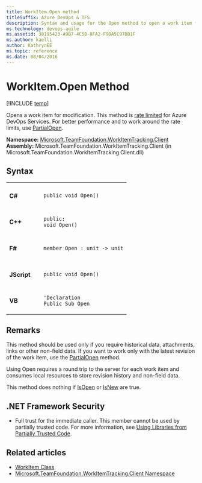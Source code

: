 ```yaml
---
title: WorkItem.Open method 
titleSuffix: Azure DevOps & TFS 
description: Syntax and usage for the Open method to open a work item for modification when working with Azure DevOps Services or Team Foundation Server (TFS)  
ms.technology: devops-agile
ms.assetid: 38195423-A9B7-4C5B-8FA2-F9DA5C97DB1F
ms.author: kaelli
author: KathrynEE
ms.topic: reference
ms.date: 08/04/2016
---
```


# WorkItem.Open Method

[!INCLUDE [temp](../../includes/version-vsts-tfs-all-versions.md)]

Opens a work item for modification. This method is [rate limited](../../integrate/concepts/rate-limits.md) for Azure DevOps Services. For better performance and to work around the rate limits, use [PartialOpen](partialopen.md).

**Namespace:** [Microsoft.TeamFoundation.WorkItemTracking.Client](https://msdn.microsoft.com/library/microsoft.teamfoundation.workitemtracking.client%28v=vs.120%29.aspx)  
**Assembly:** Microsoft.TeamFoundation.WorkItemTracking.Client (in Microsoft.TeamFoundation.WorkItemTracking.Client.dll)

## Syntax

<table>
<tr>
<td width="75px">
<h4>C#</h4>
</td>
<td>
<code>public void Open()</code>
</td>
</tr>

<tr>
<td>
<h4>C++</h4>
</td>
<td>
<code>public:</code><br/>
<code>void Open()</code>
</td>
</tr>

<tr>
<td>
<h4>F#</h4>
</td>
<td>
<code>member Open : unit -&gt; unit</code>
</td>
</tr>

<tr>
<td>
<h4>JScript</h4>
</td>
<td>
<code>public void Open()</code>
</td>
</tr>

<tr>
<td>
<h4>VB</h4>
</td>
<td>
<code>&#39;Declaration</code><br/>
<code>Public Sub Open</code>
</td>
</tr>
</table>

<!---
<a data-toggle="collapse" href="#expando-agent-pools">C# ▼</a>
<div class="collapse" id="expando-queues">
```public void PartialOpen()```
</div>

<a data-toggle="collapse" href="#expando-agent-pools">C++ ▼</a>
<div class="collapse" id="expando-queues">
```public:  
void Open()```
</div>


<a data-toggle="collapse" href="#expando-agent-pools">F# ▼</a>
<div class="collapse" id="expando-queues">
```member Open : unit -> unit```
</div>


<a data-toggle="collapse" href="#expando-agent-pools">JScript ▼</a>
<div class="collapse" id="expando-queues">
```public function Open()```
</div>

<a data-toggle="collapse" href="#expando-agent-pools">VB ▼</a>
<div class="collapse" id="expando-queues">
```'Declaration
Public Sub Open```
</div>
--->

## Remarks

This method should be used only if you require historical data, attachments, links or other non-field data. If you want to work only with the latest revision of the work item, use the [PartialOpen](https://msdn.microsoft.com/library/microsoft.teamfoundation.workitemtracking.client.workitem.partialopen%28v=vs.120%29.aspx) method.

Using Open requires a round trip to the server for each work item and consumes local resources to store revision history and non-field data.

This method does nothing if [IsOpen](https://msdn.microsoft.com/library/microsoft.teamfoundation.workitemtracking.client.workitem.isopen%28v=vs.120%29.aspx) or [IsNew](https://msdn.microsoft.com/library/microsoft.teamfoundation.workitemtracking.client.workitem.isnew%28v=vs.120%29.aspx) are true.

## .NET Framework Security

* Full trust for the immediate caller. This member cannot be used by partially trusted code. For more information, see [Using Libraries from Partially Trusted Code](https://msdn.microsoft.com/library/8skskf63%28v=vs.120%29.aspx).

## Related articles

* [WorkItem Class](https://msdn.microsoft.com/library/microsoft.teamfoundation.workitemtracking.client.workitem%28v=vs.120%29.aspx)
* [Microsoft.TeamFoundation.WorkItemTracking.Client Namespace](https://msdn.microsoft.com/library/microsoft.teamfoundation.workitemtracking.client%28v=vs.120%29.aspx)
